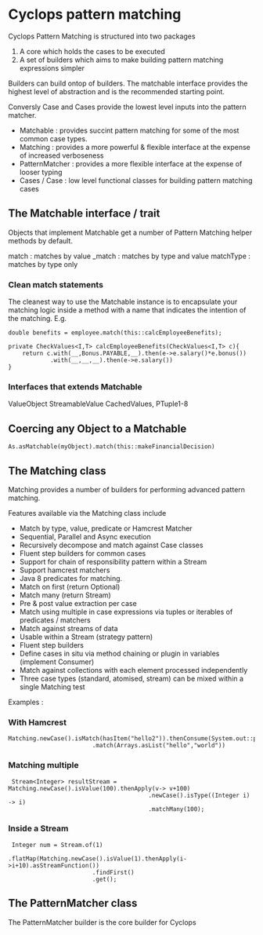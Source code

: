 # Cyclops pattern matching

Cyclops Pattern Matching is structured into two packages

1. A core which holds the cases to be executed
2. A set of builders which aims to make building pattern matching expressions simpler

Builders can build ontop of builders. The matchable interface provides the highest level of abstraction and is the recommended starting point.

Conversly Case and Cases provide the lowest level inputs into the pattern matcher.


* Matchable : provides succint pattern matching for some of the most common case types.
* Matching : provides a more powerful & flexible interface at the expense of increased verboseness
* PatternMatcher : provides a more flexible interface at the expense of looser typing
* Cases / Case : low level functional classes for building pattern matching cases

## The Matchable interface / trait


Objects that implement Matchable get a number of Pattern Matching helper methods by default.

match : matches by value
_match : matches by type and value
matchType : matches by type only

### Clean match statements

The cleanest way to use the Matchable instance is to encapsulate your matching logic inside a method with a name that indicates the intention of the matching. E.g.

	double benefits = employee.match(this::calcEmployeeBenefits);
	
	private CheckValues<I,T> calcEmployeeBenefits(CheckValues<I,T> c){
		return c.with(__,Bonus.PAYABLE,__).then(e->e.salary()*e.bonus())
		        .with(__,__,__).then(e->e.salary())
	}

### Interfaces that extends Matchable

ValueObject
StreamableValue
CachedValues, PTuple1-8

## Coercing any Object to a Matchable

    As.asMatchable(myObject).match(this::makeFinancialDecision)
    
## The Matching class

Matching provides a number of builders for performing advanced pattern matching.

Features available via the Matching class include


* Match by type, value, predicate or Hamcrest Matcher
* Sequential, Parallel and Async execution
* Recursively decompose and match against Case classes
* Fluent step builders for common cases
* Support for chain of responsibility pattern within a Stream
* Support hamcrest matchers
* Java 8 predicates for matching.
* Match on first (return Optional)
* Match many (return Stream)
* Pre & post value extraction per case
* Match using multiple in case expressions via tuples or iterables of predicates / matchers
* Match against streams of data
* Usable within a Stream (strategy pattern)
* Fluent step builders
* Define cases in situ via method chaining or plugin in variables (implement Consumer)
* Match against collections with each element processed independently
* Three case types (standard, atomised, stream) can be mixed within a single Matching test

Examples : 

### With Hamcrest

    Matching.newCase().isMatch(hasItem("hello2")).thenConsume(System.out::println)
							.match(Arrays.asList("hello","world"))
							
### Matching multiple

     Stream<Integer> resultStream = Matching.newCase().isValue(100).thenApply(v-> v+100)
											.newCase().isType((Integer i) -> i)
											.matchMany(100);
											
### Inside a Stream

     Integer num = Stream.of(1)
							.flatMap(Matching.newCase().isValue(1).thenApply(i->i+10).asStreamFunction())
							.findFirst()
							.get();							

## The PatternMatcher class

The PatternMatcher builder is the core builder for Cyclops